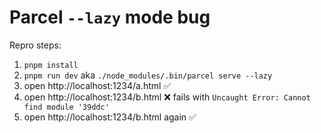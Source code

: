 # Parcel `--lazy` mode bug

Repro steps:

1. `pnpm install`
2. `pnpm run dev` aka `./node_modules/.bin/parcel serve --lazy`
3. open http://localhost:1234/a.html ✅
4. open http://localhost:1234/b.html ❌ fails with `Uncaught Error: Cannot find module '39ddc'`
5. open http://localhost:1234/b.html again ✅
